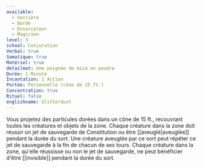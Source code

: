 ```yaml
---
available:
  - Sorcière
  - Barde
  - Ensorceleur
  - Magicien
level: 3
school: Conjuration
Verbal: true
Somatique: true
Matériel: true
detailmat: Une poignée de mica en poudre
Durée: 1 Minute
Incantation: 1 Action
Portée: Personnelle (cône de 15 ft.)
Concentration: true
Rituel: false
englishname: Glitterdust
---
```

Vous projetez des particules dorées dans un cône de 15 ft., recouvrant toutes les créatures et objets de la zone. Chaque créature dans la zone doit réussir un jet de sauvegarde de Constitution ou être [[aveuglé|aveuglée]] pendant la durée du sort. Une créature aveuglée par ce sort peut répéter ce jet de sauvegarde à la fin de chacun de ses tours. Chaque créature dans la zone, qu'elle réussisse ou non le jet de sauvegarde, ne peut bénéficier d'être [[invisible]] pendant la durée du sort.
